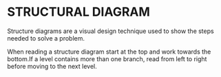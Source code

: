 # STRUCTURAL DIAGRAM

Structure diagrams are a visual design technique used to show the steps needed to solve a problem. 

When reading a structure diagram start at the top and work towards the bottom.If a level contains more than one branch, read from left to right before moving to the next level.


